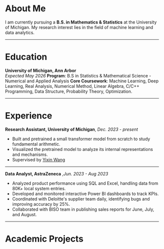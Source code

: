 # About Me
I am currently pursuing a **B.S. in Mathematics & Statistics** at the University of Michigan. My research interest lies in the field of machine learning and data analytics.

---

# Education
**University of Michigan, Ann Arbor**    
*Expected May 2026*
**Program**: B.S in Statistics & Mathematical Science - Numerical and Applied Analysis
**Core Coursework**: Machine Learning, Deep Learning, Real Analysis, Numerical Method, Linear Algebra, C/C++ Programming, Data Structure, Probability Theory, Optimization.


---

# Experience
**Research Assistant, University of Michigan**, *Dec. 2023 - present*

- Built and pretrained a small transformer model from scratch to study fundamental arithmetic.
- Visualized the pretrained model to analyze its internal representations and mechanisms.
- Supervised by [Yixin Wang](https://yixinwang.github.io/)

---

**Data Analyst, AstraZeneca** ,*Jun. 2023 - Aug 2023*

- Analyzed product performance using SQL and Excel, handling data from 80K+ local system entries.
- Developed and monitored interactive Power BI dashboards to track KPIs.
- Coordinated with Deloitte's supplier team daily, identifying bugs and improving accuracy by 25%.
- Collaborated with BISO team in publishing sales reports for June, July, and August.

---

# Academic Projects
